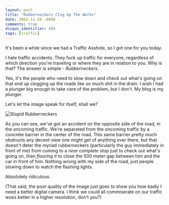 ```yaml
---
layout: post
title: "Rubberneckers Clog Up The Works"
date: 2003-11-20 -0800
comments: true
disqus_identifier: 404
tags: [traffic]
---
```

It's been a while since we had a Traffic Asshole, so I got one for you
today.

 I hate traffic accidents. They fuck up traffic for everyone, regardless
of which direction you're traveling or where they are in relation to
you. Why is that? The answer is simple - *Rubberneckers*.

 Yes, it's the people who need to slow down and check out what's going
on that end up clogging up the roads like so much shit in the drain. I
wish I had a plunger big enough to take care of the problem, but I
don't. My blog is my plunger.

 Let's let the image speak for itself, shall we?

 ![Stupid
Rubberneckers](https://hyqi8g.blu.livefilestore.com/y2pQA054eTHzsCqu0995eR-D0dlBzIZI50KEPtKi9SPPO25G-SESbW8HvV1D-SunfB9DGEc7I_xlbSjfWYjG41NReitBd4qUhpiuGejWt53Xuc/20031120taotw.jpg?psid=1)

 As you can see, we've got an accident on the opposite side of the road,
in the oncoming traffic. We're separated from the oncoming traffic by a
concrete barrier in the center of the road. This same barrier pretty
much obstructs any decent view one might get of anything over there, but
that doesn't deter the myriad rubberneckers (particularly the guy
immediately in front of me) from coming to a *near complete stop* just
to check out what's going on, then *flooring it* to close the 500 meter
gap between him and the car in front of him. Nothing wrong with my side
of the road, just people slowing down to watch the flashing lights.

 Absolutely ridiculous.

 (That said, the poor quality of the image just goes to show you how
badly I need a better digital camera. I think we could all commiserate
on our traffic woes better in a higher resolution, don't you?)
